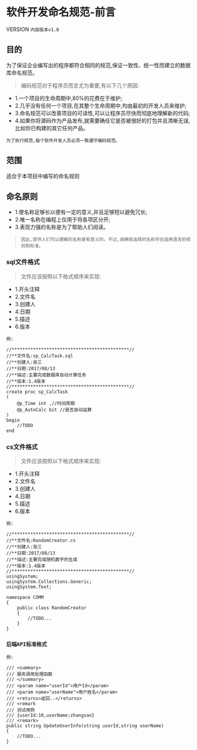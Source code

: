﻿# 软件开发命名规范-前言

VERSION `内部版本v1.0`

## 目的
为了保证企业编写出的程序都符合相同的规范,保证一致性、统一性而建立的数据库命名规范。
> 编码规范对于程序员而言尤为重要,有以下几个原因:

- 1.一个项目的生命周期中,80%的花费在于维护;
- 2.几乎没有任何一个项目,在其整个生命周期中,均由最初的开发人员来维护;
- 3.命名规范可以改善项目的可读性,可以让程序员尽快而彻底地理解新的代码;
- 4.如果你将源码作为产品发布,就需要确任它是否被很好的打包并且清晰无误,比如你已构建的其它任何产品。

`为了执行规范,每个软件开发人员必须一致遵守编码规范。`
## 范围
适合于本项目中编写的命名规则

## 命名原则
- 1.使名称足够长以便有一定的意义,并且足够短以避免冗长;
- 2.唯一名称在编程上仅用于将各项区分开;
- 3.表现力强的名称是为了帮助人们阅读。
> `因此,提供人们可以理解的名称是有意义的。不过,请确保选择的名称符合适用语言的规则和标准。`

### sql文件格式
> 文件应该按照以下格式顺序来实现:

- 1.开头注释
- 2.文件名
- 3.创建人
- 4.日期
- 5.描述
- 6.版本

`例:`
```
//********************************************//
//**文件名:sp_CalcTask.sql
//**创建人:张三
//**日期:2017/08/13
//**描述:主要完成数据库自动计算任务
//**版本:1.4版本
//********************************************//
create proc sp_CalcTask
(
    @p_Time int ,//时间周期
    @p_AutoCalc bit //是否自动运算
)
begin
    //TODO
end
```

### cs文件格式
> 文件应该按照以下格式顺序来实现:

- 1.开头注释
- 2.文件名
- 3.创建人
- 4.日期
- 5.描述
- 6.版本

`例:`
```
//********************************************//
//**文件名:RandomCreator.cs
//**创建人:张三
//**日期:2017/08/13
//**描述:主要完成随机数字的生成
//**版本:1.4版本
//********************************************//
usingSystem;
usingSystem.Collections.Generic;
usingSystem.Text;

namespace COMM
{
    public class RandomCreator
    {
        //TODO...
    }
}
```

### `后端API标准格式`

`例:`
```
/// <summary>
/// 服务调用处理函数
/// </summary>
/// <param name="userId">用户Id</param>
/// <param name="userName">用户姓名</param>
/// <returns>返回..</returns>
/// <remark
/// 测试用例
/// {userId:10,userName:zhangsan}
/// <remark>
public string UpdateUserInfo(string userId,string userName)
{
    //TODO...
}
```
